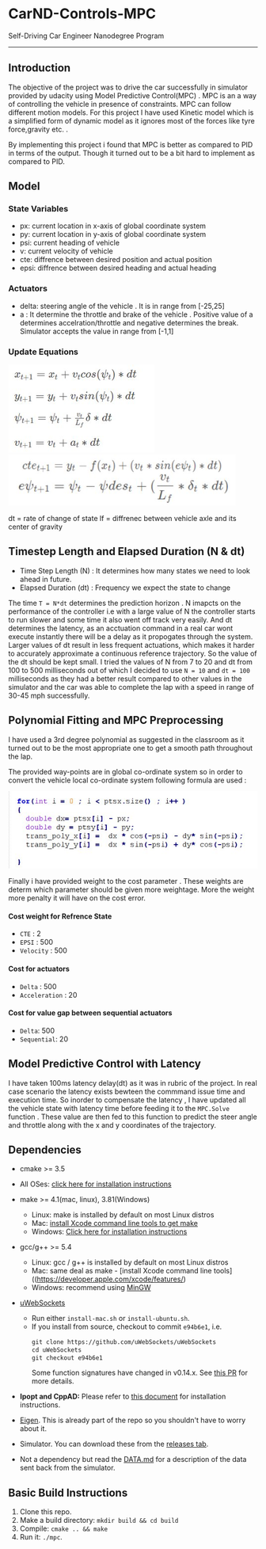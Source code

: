 # CarND-Controls-MPC
Self-Driving Car Engineer Nanodegree Program

---

## Introduction

The objective of the project was to drive the car successfully in simulator provided by udacity using Model Predictive Control(MPC) .
MPC is an a way of controlling the vehicle in presence of constraints. MPC can follow different motion models. For this project I have used Kinetic model which is a simplified form of dynamic model as it ignores most of the forces like tyre force,gravity etc. .

By implementing this project i found that MPC is better as compared to PID in terms of the output. Though it turned out to be a bit hard to implement as compared to PID.

## Model

### State Variables 

* px: current location in x-axis of global coordinate system
* py: current location in y-axis of global coordinate system
* psi: current heading of vehicle
* v: current velocity of vehicle
* cte: diffrence between desired position and actual position
* epsi: diffrence between desired heading and actual heading

### Actuators

* delta: steering angle of the vehicle . It is in range from [-25,25]
* a : It determine the throttle and brake of the vehicle . Positive value of a determines 	 accelration/throttle and negative determines the break. Simulator accepts the value in range from [-1,1]

### Update Equations

![alt text](./img_res/image1.jpg)
![alt text](./img_res/image2.jpg)

dt = rate of change of state
lf = diffrenec between vehicle axle and its center of gravity


## Timestep Length and Elapsed Duration (N & dt)

* Time Step Length (N) : It determines how many states we need to look ahead in future.
* Elapsed Duration (dt) : Frequency we expect the state to change 

The time `T = N*dt` determines the prediction horizon . N imapcts on the performance of the controller i.e with a large value of N the controller starts to run slower and some time it also went off track very easily. And dt determines the latency, as an acctuation command in a real car wont execute instantly there will be a delay as it propogates through the system. Larger values of dt result in less frequent actuations, which makes it harder to accurately approximate a continuous reference trajectory. So the value of the dt should be kept small. I tried the values of N from 7 to 20 and dt from 100 to 500 milliseconds out of which I decided to use `N = 10` and `dt = 100` milliseconds as they had a better result compared to other values in the simulator and the car was able to complete the lap with a speed in range of 30-45 mph successfully.




## Polynomial Fitting and MPC Preprocessing

I have used a 3rd degree polynomial as suggested in the classroom as it turned out to be the most appropriate one to get a smooth path throughout the lap.

The provided way-points are in global co-ordinate system so in order to convert the vehicle local co-ordinate system following formula are used : 

![alt text](./img_res/image3.jpg)

Finally i have provided weight to the cost parameter . These weights are determ which parameter should be given more weightage. More the weight more penalty it will have on the cost error.

#### Cost weight for Refrence State 
* `CTE` : 2 
* `EPSI` : 500
* `Velocity` : 500

#### Cost for actuators

* `Delta` : 500
* `Acceleration` : 20 

#### Cost for value gap between sequential actuators

* `Delta`: 500 
* `Sequential`: 20

## Model Predictive Control with Latency


I have taken 100ms latency delay(dt) as it was in rubric of the project. In real case scenario the latency exists bewteen the commmand issue time and execution time. So inorder to compensate the latency , I have updated all the vehicle state with latency time before feeding it to the `MPC.Solve` function . These value are then fed to this function to predict the steer angle and throttle along with the x and y coordinates of the trajectory.




## Dependencies

* cmake >= 3.5
 * All OSes: [click here for installation instructions](https://cmake.org/install/)
* make >= 4.1(mac, linux), 3.81(Windows)
  * Linux: make is installed by default on most Linux distros
  * Mac: [install Xcode command line tools to get make](https://developer.apple.com/xcode/features/)
  * Windows: [Click here for installation instructions](http://gnuwin32.sourceforge.net/packages/make.htm)
* gcc/g++ >= 5.4
  * Linux: gcc / g++ is installed by default on most Linux distros
  * Mac: same deal as make - [install Xcode command line tools]((https://developer.apple.com/xcode/features/)
  * Windows: recommend using [MinGW](http://www.mingw.org/)
* [uWebSockets](https://github.com/uWebSockets/uWebSockets)
  * Run either `install-mac.sh` or `install-ubuntu.sh`.
  * If you install from source, checkout to commit `e94b6e1`, i.e.
    ```
    git clone https://github.com/uWebSockets/uWebSockets
    cd uWebSockets
    git checkout e94b6e1
    ```
    Some function signatures have changed in v0.14.x. See [this PR](https://github.com/udacity/CarND-MPC-Project/pull/3) for more details.

* **Ipopt and CppAD:** Please refer to [this document](https://github.com/udacity/CarND-MPC-Project/blob/master/install_Ipopt_CppAD.md) for installation instructions.
* [Eigen](http://eigen.tuxfamily.org/index.php?title=Main_Page). This is already part of the repo so you shouldn't have to worry about it.
* Simulator. You can download these from the [releases tab](https://github.com/udacity/self-driving-car-sim/releases).
* Not a dependency but read the [DATA.md](./DATA.md) for a description of the data sent back from the simulator.


## Basic Build Instructions

1. Clone this repo.
2. Make a build directory: `mkdir build && cd build`
3. Compile: `cmake .. && make`
4. Run it: `./mpc`.


